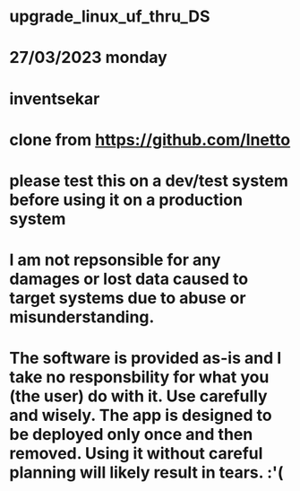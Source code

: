 # upgrade_linux_uf_thru_DS
# 27/03/2023 monday
# inventsekar
# clone from https://github.com/lnetto

# please test this on a dev/test system before using it on a production system

# I am not repsonsible for any damages or lost data caused to target systems due to abuse or misunderstanding. 

# The software is provided as-is and I take no responsbility for what you (the user) do with it. Use carefully and wisely. The app is designed to be deployed only once and then removed. Using it without careful planning will likely result in tears. :'(

